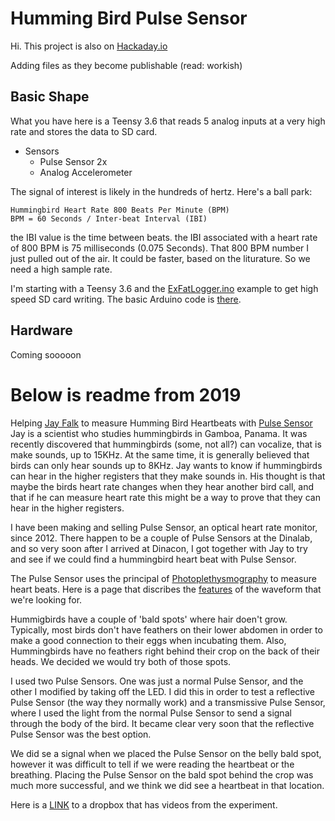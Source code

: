 # Humming Bird Pulse Sensor

Hi.
This project is also on [Hackaday.io](https://hackaday.io/project/184261-hummingbird-heartbeats)

Adding files as they become publishable (read: workish)

## Basic Shape
What you have here is a Teensy 3.6 that reads 5 analog inputs at a very high rate and stores the data to SD card. 

-	Sensors
	- Pulse Sensor 2x
	- Analog Accelerometer

The signal of interest is likely in the hundreds of hertz. Here's a ball park:

	Hummingbird Heart Rate 800 Beats Per Minute (BPM)
	BPM = 60 Seconds / Inter-beat Interval (IBI)

the IBI value is the time between beats. the IBI associated with a heart rate of 800 BPM is 75 milliseconds (0.075 Seconds). That 800 BPM number I just pulled out of the air. It could be faster, based on the liturature. So we need a high sample rate. 

I'm starting with a Teensy 3.6 and the [ExFatLogger.ino](https://github.com/greiman/SdFat/tree/master/examples/ExFatLogger) example to get high speed SD card writing. The basic Arduino code is [there](https://github.com/biomurph/DINACON_Hummingbird_Heartbeats/tree/2022/2022/Arduino/humm_beat_sensor_01).

## Hardware
Coming sooooon 	


# Below is readme from 2019

Helping [Jay Falk](https://www.birdmorph.com/) to measure Humming Bird Heartbeats with [Pulse Sensor](www.pulsesensor.com)
Jay is a scientist who studies hummingbirds in Gamboa, Panama. It was recently discovered that hummingbirds (some, not all?) can vocalize, that is make sounds, up to 15KHz. At the same time, it is generally believed that birds can only hear sounds up to 8KHz. Jay wants to know if hummingbirds can hear in the higher registers that they make sounds in. His thought is that maybe the birds heart rate changes when they hear another bird call, and that if he can measure heart rate this might be a way to prove that they can hear in the higher registers.

I have been making and selling Pulse Sensor, an optical heart rate monitor, since 2012. There happen to be a couple of Pulse Sensors at the Dinalab, and so very soon after I arrived at Dinacon, I got together with Jay to try and see if we could find a hummingbird heart beat with Pulse Sensor. 

The Pulse Sensor uses the principal of [Photoplethysmography](https://en.wikipedia.org/wiki/Photoplethysmogram) to measure heart beats. Here is a page that discribes the [features](https://www.researchgate.net/figure/A-typical-waveform-of-the-PPG-and-its-characteristic-parameters-whereas-the-amplitude-of_fig9_230587653) of the waveform that we're looking for.

Hummigbirds have a couple of 'bald spots' where hair doen't grow. Typically, most birds don't have feathers on their lower abdomen in order to make a good connection to their eggs when incubating them. Also, Hummingbirds have no feathers right behind their crop on the back of their heads. We decided we would try both of those spots.

I used two Pulse Sensors. One was just a normal Pulse Sensor, and the other I modified by taking off the LED. I did this in order to test a reflective Pulse Sensor (the way they normally work) and a transmissive Pulse Sensor, where I used the light from the normal Pulse Sensor to send a signal through the body of the bird. It became clear very soon that the reflective Pulse Sensor was the best option.

We did se a signal when we placed the Pulse Sensor on the belly bald spot, however it was difficult to tell if we were reading the heartbeat or the breathing. Placing the Pulse Sensor on the bald spot behind the crop was much more successful, and we think we did see a heartbeat in that location.

Here is a [LINK](https://www.dropbox.com/sh/dgatqx7pgcjl1rp/AABGw35ZrMt65FjiA4dyHX-6a?dl=0) to a dropbox that has videos from the experiment.
